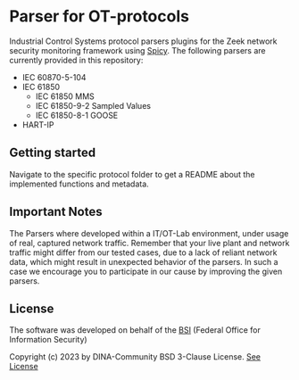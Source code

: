 # Parser for OT-protocols

Industrial Control Systems protocol parsers plugins for the Zeek network security monitoring framework using [Spicy](https://docs.zeek.org/projects/spicy/en/latest/).
The following parsers are currently provided in this repository:

- IEC 60870-5-104
- IEC 61850
  - IEC 61850 MMS
  - IEC 61850-9-2 Sampled Values
  - IEC 61850-8-1 GOOSE
- HART-IP

## Getting started

Navigate to the specific protocol folder to get a README about the implemented functions and metadata.

## Important Notes

The Parsers where developed within a IT/OT-Lab environment, under usage of real, captured network traffic.
Remember that your live plant and network traffic might differ from our tested cases, due to a lack of reliant network data, which might result in unexpected behavior of the parsers. In such a case we encourage you to participate in our cause by improving the given parsers.

## License

The software was developed on behalf of the [BSI](https://www.bsi.bund.de) \(Federal Office for Information Security\)

Copyright (c) 2023 by DINA-Community BSD 3-Clause License. [See License](/LICENSE)
